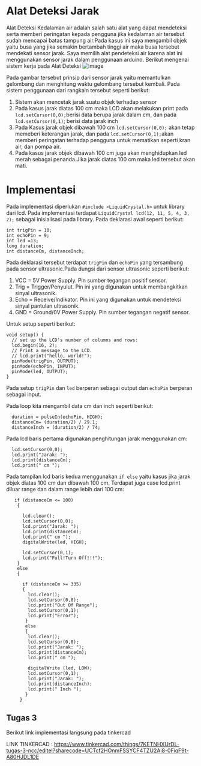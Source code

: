 # Alat Deteksi Jarak

Alat Deteksi Kedalaman air adalah salah satu alat yang dapat mendeteksi serta memberi peringatan kepada pengguna jika kedalaman air tersebut sudah mencapai batas tampung air.Pada kasus ini saya mengambil objek yaitu busa yang jika semakin bertambah tinggi air maka busa tersebut mendekati sensor jarak. Saya memilih alat pendeteksi air karena alat ini menggunakan sensor jarak dalam penggunaan arduino. Berikut mengenai sistem kerja pada Alat Deteksi
![image](https://user-images.githubusercontent.com/73892020/113332676-b1380180-934b-11eb-91a7-0d1c4f910ab5.png)

Pada gambar tersebut prinsip dari sensor jarak yaitu memantulkan gelombang dan menghitung waktu gelombang tersebut kembali. Pada sistem penggunaan dari rangkain tersebut seperti berikut:

1. Sistem akan mencetak jarak suatu objek terhadap sensor
2. Pada kasus jarak diatas 100 cm maka LCD akan melakukan print pada `lcd.setCursor(0,0);`berisi data berupa jarak dalam cm, dan pada `lcd.setCursor(0,1)`; berisi data jarak inch
3. Pada Kasus jarak objek dibawah 100 cm `lcd.setCursor(0,0);` akan tetap memeberi keterangan jarak, dan pada `lcd.setCursor(0,1);`akan memberi peringatan terhadap pengguna untuk mematikan seperti kran air, dan pompa air.
4. Pada kasus jarak objek dibawah 100 cm juga akan menghidupkan led merah sebagai penanda.Jika jarak diatas 100 cm maka led tersebut akan mati.

# Implementasi

Pada implementasi diperlukan `#include <LiquidCrystal.h>` untuk library dari lcd. Pada implementasi terdapat `LiquidCrystal lcd(12, 11, 5, 4, 3, 2);` sebagai inisialisasi pada library. Pada deklarasi awal seperti berikut:
```
int trigPin = 10;
int echoPin = 9;
int led =13;
long duration;
int distanceCm, distanceInch;
```

Pada deklarasi tersebut terdapat `trigPin` dan `echoPin` yang tersambung pada sensor ultrasonic.Pada dungsi dari sensor ultrasonic seperti berikut:
1. VCC = 5V Power Supply. Pin sumber tegangan positif sensor.
2. Trig = Trigger/Penyulut. Pin ini yang digunakan untuk membangkitkan sinyal ultrasonik.
3. Echo = Receive/Indikator. Pin ini yang digunakan untuk mendeteksi sinyal pantulan ultrasonik.
4. GND = Ground/0V Power Supply. Pin sumber tegangan negatif sensor.

Untuk setup seperti berikut:
```
void setup() {
  // set up the LCD's number of columns and rows:
  lcd.begin(16, 2);
  // Print a message to the LCD.
  // lcd.print("hello, world!");
  pinMode(trigPin, OUTPUT);
  pinMode(echoPin, INPUT);
  pinMode(led, OUTPUT);
}
```
Pada setup `trigPin` dan `led` berperan sebagai output dan `echoPin` berperan sebagai input.

Pada loop kita mengambil data cm dan inch seperti berikut:
```
  duration = pulseIn(echoPin, HIGH);
  distanceCm= (duration/2) / 29.1;
  distanceInch = (duration/2) / 74;
```

Pada lcd baris pertama digunakan penghitungan jarak menggunakan cm:
```
  lcd.setCursor(0,0);
  lcd.print("Jarak: ");
  lcd.print(distanceCm);
  lcd.print(" cm ");
``` 
Pada tampilan lcd baris kedua menggunakan `if else` yaitu kasus jika jarak objek diatas 100 cm dan dibawah 100 cm. Terdapat juga case lcd.print diluar range dan dalam range lebih dari 100 cm:
```
   if (distanceCm <= 100)
	{
     
      lcd.clear();  
      lcd.setCursor(0,0);
  	  lcd.print("Jarak: ");
      lcd.print(distanceCm);
      lcd.print(" cm ");
	  digitalWrite(led, HIGH);
      
      lcd.setCursor(0,1);
      lcd.print("Full!Turn Off!!!");
	}
    else
    {
      
      if (distanceCm >= 335)
      {
        lcd.clear();
        lcd.setCursor(0,0);
        lcd.print("Out Of Range");
        lcd.setCursor(0,1);
        lcd.print("Error");
       }
       else
       { 
        lcd.clear();
        lcd.setCursor(0,0);
  	    lcd.print("Jarak: ");
        lcd.print(distanceCm);
        lcd.print(" cm ");
    
        digitalWrite (led, LOW);
        lcd.setCursor(0,1);
	    lcd.print("Jarak: ");
        lcd.print(distanceInch);
        lcd.print(" Inch ");
       }
     }
```

## Tugas 3

Berikut link implementasi langsung pada tinkercad

LINK TINKERCAD : https://www.tinkercad.com/things/7KETNHXUrDL-tugas-3-ncc/editel?sharecode=UCTcf2HOnmFSSYCF4TZU2Ai8-0FiqF9t-A80HJDL1DE
